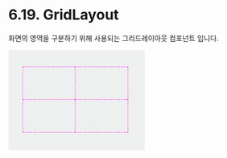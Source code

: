 # 6.19. GridLayout

화면의 영역을 구분하기 위해 사용되는 그리드레이아웃 컴포넌트 입니다.

![](../../.gitbook/assets/gridlayout-comp-00.png)

